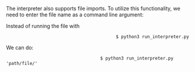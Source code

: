 The interpreter also supports file imports. To utilize this functionality, we need to enter the file name as a command line argument:

  
Instead of running the file with
                                            
                                              $ python3 run_interpreter.py


We can do:
                                                      
                                        $ python3 run_interpreter.py 'path/file/'

